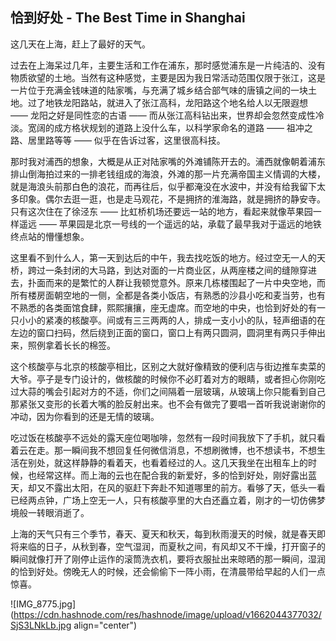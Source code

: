 ## 恰到好处 - The Best Time in Shanghai

这几天在上海，赶上了最好的天气。

过去在上海呆过几年，主要生活和工作在浦东，那时感觉浦东是一片纯洁的、没有物质欲望的土地。当然有这种感觉，主要是因为我日常活动范围仅限于张江，这是一片位于充满金钱味道的陆家嘴，与充满了城乡结合部气味的唐镇之间的一块土地。过了地铁龙阳路站，就进入了张江高科，龙阳路这个地名给人以无限遐想 —— 龙阳之好是同性恋的古语 —— 而从张江高科钻出来，世界却会忽然变成性冷淡。宽阔的成方格状规划的道路上没什么车，以科学家命名的道路 —— 祖冲之路、居里路等等 —— 似乎在告诉过客，这里很高科技。

那时我对浦西的想象，大概是从正对陆家嘴的外滩铺陈开去的。浦西就像朝着浦东排山倒海拍过来的一排老钱组成的海浪，外滩的那一片充满帝国主义情调的大楼，就是海浪头前那白色的浪花，而再往后，似乎都淹没在水波中，并没有给我留下太多印象。偶尔去逛一逛，也是走马观花，不是拥挤的淮海路，就是拥挤的静安寺。只有这次住在了徐泾东 —— 比虹桥机场还要远一站的地方，看起来就像苹果园一样遥远 —— 苹果园是北京一号线的一个遥远的站，承载了最早我对于遥远的地铁终点站的懵懂想象。

这里看不到什么人，第一天到达后的中午，我去找吃饭的地方。经过空无一人的天桥，跨过一条封闭的大马路，到达对面的一片商业区，从两座楼之间的缝隙穿进去，扑面而来的是繁忙的人群让我顿觉意外。原来几栋楼围起了一片中央空地，而所有楼房面朝空地的一侧，全都是各类小饭店，有熟悉的沙县小吃和麦当劳，也有不熟悉的各类面馆食肆，熙熙攘攘，座无虚席。而空地的中央，也恰到好处的有一只小小的紧凑的核酸亭。间或有三三两两的人，排成一支小小的队，轻声细语的在左边的窗口扫码，然后绕到正面的窗口，窗口上有两只圆洞，圆洞里有两只手伸出来，照例拿着长长的棉签。

这个核酸亭与北京的核酸亭相比，区别之大就好像精致的便利店与街边推车卖菜的大爷。亭子是专门设计的，做核酸的时候你不必盯着对方的眼睛，或者担心你刚吃过大蒜的嘴会引起对方的不适，你们之间隔着一层玻璃，从玻璃上你只能看到自己那紧张又变形的长着大嘴的脸反射出来。也不会有做完了要唱一首听我说谢谢你的冲动，因为你看到的还是无情的玻璃。

吃过饭在核酸亭不远处的露天座位喝咖啡，忽然有一段时间我放下了手机，就只看着云在走。那一瞬间我不想回复任何微信消息，不想刷微博，也不想读书，不想生活在别处，就这样静静的看着天，也看着经过的人。这几天我坐在出租车上的时候，也经常这样。而上海的云也在配合我的新爱好，多的恰到好处，刚好露出蓝天，却又不露出太阳，在风的驱赶下奔赴不知道哪里的前方。看够了天，低头一看已经两点钟，广场上空无一人，只有核酸亭里的大白还矗立着，刚才的一切仿佛梦境般一转眼消逝了。

上海的天气只有三个季节，春天、夏天和秋天，每到秋雨漫天的时候，就是春天即将来临的日子，从秋到春，空气湿润，而夏秋之间，有风却又不干燥，打开窗子的瞬间就像打开了刚停止运作的滚筒洗衣机，要将衣服扯出来晾晒的那一瞬间，湿润的恰到好处。傍晚无人的时候，还会偷偷下一阵小雨，在清晨带给早起的人们一点惊喜。


![IMG_8775.jpg](https://cdn.hashnode.com/res/hashnode/image/upload/v1662044377032/SjS3LNkLb.jpg align="center")
